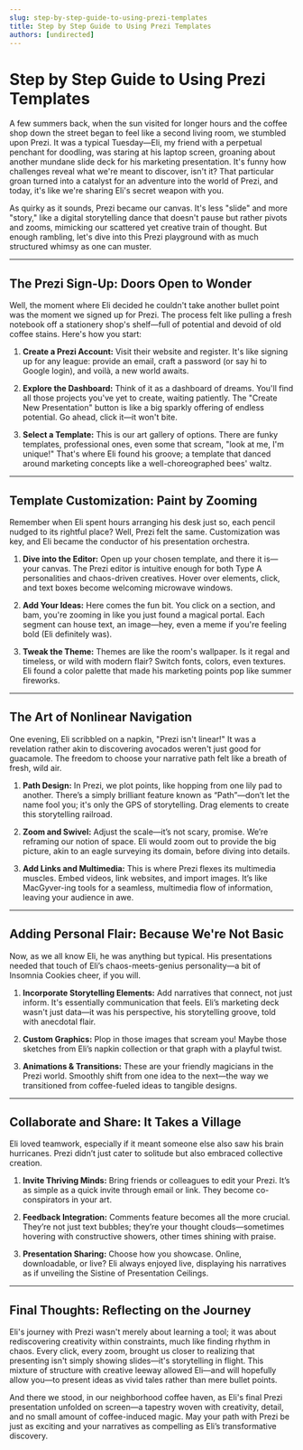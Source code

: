 ```yaml
---
slug: step-by-step-guide-to-using-prezi-templates
title: Step by Step Guide to Using Prezi Templates
authors: [undirected]
---
```



# Step by Step Guide to Using Prezi Templates

A few summers back, when the sun visited for longer hours and the coffee shop down the street began to feel like a second living room, we stumbled upon Prezi. It was a typical Tuesday—Eli, my friend with a perpetual penchant for doodling, was staring at his laptop screen, groaning about another mundane slide deck for his marketing presentation. It's funny how challenges reveal what we're meant to discover, isn't it? That particular groan turned into a catalyst for an adventure into the world of Prezi, and today, it's like we're sharing Eli's secret weapon with you.

As quirky as it sounds, Prezi became our canvas. It's less "slide" and more "story," like a digital storytelling dance that doesn't pause but rather pivots and zooms, mimicking our scattered yet creative train of thought. But enough rambling, let's dive into this Prezi playground with as much structured whimsy as one can muster.

---

## The Prezi Sign-Up: Doors Open to Wonder

Well, the moment where Eli decided he couldn't take another bullet point was the moment we signed up for Prezi. The process felt like pulling a fresh notebook off a stationery shop's shelf—full of potential and devoid of old coffee stains. Here's how you start:

1. **Create a Prezi Account:** Visit their website and register. It's like signing up for any league: provide an email, craft a password (or say hi to Google login), and voilà, a new world awaits.

2. **Explore the Dashboard:** Think of it as a dashboard of dreams. You'll find all those projects you've yet to create, waiting patiently. The "Create New Presentation" button is like a big sparkly offering of endless potential. Go ahead, click it—it won't bite.

3. **Select a Template:** This is our art gallery of options. There are funky templates, professional ones, even some that scream, "look at me, I'm unique!" That's where Eli found his groove; a template that danced around marketing concepts like a well-choreographed bees' waltz.

---

## Template Customization: Paint by Zooming

Remember when Eli spent hours arranging his desk just so, each pencil nudged to its rightful place? Well, Prezi felt the same. Customization was key, and Eli became the conductor of his presentation orchestra.

1. **Dive into the Editor:** Open up your chosen template, and there it is—your canvas. The Prezi editor is intuitive enough for both Type A personalities and chaos-driven creatives. Hover over elements, click, and text boxes become welcoming microwave windows.

2. **Add Your Ideas:** Here comes the fun bit. You click on a section, and bam, you're zooming in like you just found a magical portal. Each segment can house text, an image—hey, even a meme if you're feeling bold (Eli definitely was).

3. **Tweak the Theme:** Themes are like the room's wallpaper. Is it regal and timeless, or wild with modern flair? Switch fonts, colors, even textures. Eli found a color palette that made his marketing points pop like summer fireworks.

---

## The Art of Nonlinear Navigation

One evening, Eli scribbled on a napkin, "Prezi isn't linear!" It was a revelation rather akin to discovering avocados weren't just good for guacamole. The freedom to choose your narrative path felt like a breath of fresh, wild air.

1. **Path Design:** In Prezi, we plot points, like hopping from one lily pad to another. There’s a simply brilliant feature known as “Path”—don’t let the name fool you; it's only the GPS of storytelling. Drag elements to create this storytelling railroad.

2. **Zoom and Swivel:** Adjust the scale—it’s not scary, promise. We’re reframing our notion of space. Eli would zoom out to provide the big picture, akin to an eagle surveying its domain, before diving into details.

3. **Add Links and Multimedia:** This is where Prezi flexes its multimedia muscles. Embed videos, link websites, and import images. It’s like MacGyver-ing tools for a seamless, multimedia flow of information, leaving your audience in awe.

---

## Adding Personal Flair: Because We're Not Basic

Now, as we all know Eli, he was anything but typical. His presentations needed that touch of Eli’s chaos-meets-genius personality—a bit of Insomnia Cookies cheer, if you will.

1. **Incorporate Storytelling Elements:** Add narratives that connect, not just inform. It's essentially communication that feels. Eli’s marketing deck wasn't just data—it was his perspective, his storytelling groove, told with anecdotal flair.

2. **Custom Graphics:** Plop in those images that scream you! Maybe those sketches from Eli’s napkin collection or that graph with a playful twist.

3. **Animations & Transitions:** These are your friendly magicians in the Prezi world. Smoothly shift from one idea to the next—the way we transitioned from coffee-fueled ideas to tangible designs.

---

## Collaborate and Share: It Takes a Village

Eli loved teamwork, especially if it meant someone else also saw his brain hurricanes. Prezi didn’t just cater to solitude but also embraced collective creation.

1. **Invite Thriving Minds:** Bring friends or colleagues to edit your Prezi. It’s as simple as a quick invite through email or link. They become co-conspirators in your art.

2. **Feedback Integration:** Comments feature becomes all the more crucial. They’re not just text bubbles; they’re your thought clouds—sometimes hovering with constructive showers, other times shining with praise.

3. **Presentation Sharing:** Choose how you showcase. Online, downloadable, or live? Eli always enjoyed live, displaying his narratives as if unveiling the Sistine of Presentation Ceilings.

---

## Final Thoughts: Reflecting on the Journey

Eli's journey with Prezi wasn't merely about learning a tool; it was about rediscovering creativity within constraints, much like finding rhythm in chaos. Every click, every zoom, brought us closer to realizing that presenting isn't simply showing slides—it's storytelling in flight. This mixture of structure with creative leeway allowed Eli—and will hopefully allow you—to present ideas as vivid tales rather than mere bullet points.

And there we stood, in our neighborhood coffee haven, as Eli's final Prezi presentation unfolded on screen—a tapestry woven with creativity, detail, and no small amount of coffee-induced magic. May your path with Prezi be just as exciting and your narratives as compelling as Eli’s transformative discovery.